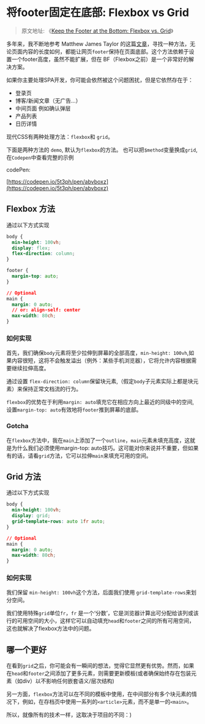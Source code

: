 # 将footer固定在底部: Flexbox vs Grid

> 原文地址: 《[Keep the Footer at the Bottom: Flexbox vs. Grid](https://aralroca.com/blog/from-node-to-deno)》

多年来，我不断地参考 Matthew James Taylor 的这篇[文章](https://matthewjamestaylor.com/bottom-footer)，寻找一种方法，无论页面内容的长度如何，都能让网页`footer`保持在页面底部。这个方法依赖于设置一个footer高度，虽然不能扩展，但在 BF（Flexbox之前）是一个非常好的解决方案。

如果你主要处理SPA开发，你可能会依然被这个问题困扰，但是它依然存在于：

[//]: <If you mostly deal with SPA development, you may be confused about why this problem is still around, but it's still a possibility to find your footer floating up for:>

- 登录页
- 博客/新闻文章（无广告...）
- 中间页面 例如确认弹层
- 产品列表
- 日历详情

现代CSS有两种处理方法：`flexbox`和 `grid`。

下面是两种方法的 `demo`, 默认为`flexbox`的方法。
也可以把`$method`变量换成`grid`, 在`Codepen`中查看完整的示例

codePen:

[https://codepen.io/5t3ph/pen/abvboxz](https://codepen.io/5t3ph/pen/abvboxz)

## Flexbox 方法

通过以下方式实现

```css
body {
  min-height: 100vh;
  display: flex;
  flex-direction: column;
}

footer {
  margin-top: auto;
}

// Optional
main {
  margin: 0 auto;
  // or: align-self: center
  max-width: 80ch;
}
```

### 如何实现

首先，我们确保`body`元素将至少拉伸到屏幕的全部高度，`min-height: 100vh`,如果内容很短，这将不会触发溢出（例外：某些手机浏览器），它将允许内容根据需要继续拉伸高度。

通过设置 `flex-direction: column`保留块元素,（假定`body`子元素实际上都是块元素）来保持正常文档流的行为。

`flexbox`的优势在于利用`margin: auto`填充它在相应方向上最近的同级中的空间,设置`margin-top: auto`有效地将`footer`推到屏幕的底部。

### Gotcha

在`flexbox`方法中，我在`main`上添加了一个`outline`，`main`元素未填充高度，这就是为什么我们必须使用margin-top: auto技巧。这可能对你来说并不重要，但如果有的话，请看`grid`方法，它可以拉伸`main`来填充可用的空间。

## Grid 方法

通过以下方式实现

```css
body {
  min-height: 100vh;
  display: grid;
  grid-template-rows: auto 1fr auto;
}

// Optional
main {
  margin: 0 auto;
  max-width: 80ch;
}
```

### 如何实现

我们保留 `min-height: 100vh`这个方法，后面我们使用
`grid-template-rows`来划分空间。

我们使用特殊`grid`单位`fr`，`fr` 是一个‘分数’，它是浏览器计算出可分配给该列或该行的可用空间的大小，这样它可以自动填充`head`和`footer`之间的所有可用空间，这也就解决了flexbox方法中的问题。

## 哪一个更好

在看到`grid`之后，你可能会有一瞬间的想法，觉得它显然更有优势。然而，如果在`head`和`footer`之间添加了更多元素，则需要更新模板(或者确保始终存在包装元素（如div）以不影响任何嵌套语义/层次结构)

另一方面，`flexbox`方法可以在不同的模板中使用，在中间部分有多个块元素的情况下，例如，在存档页中使用一系列的`<article>`元素，而不是单一的`<main>`。

所以，就像所有的技术一样，这取决于项目的不同：)
